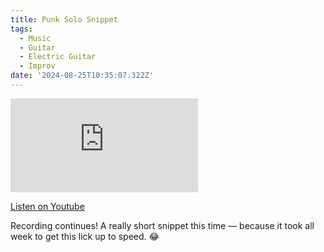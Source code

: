```yaml
---
title: Punk Solo Snippet
tags:
  - Music
  - Guitar
  - Electric Guitar
  - Improv
date: '2024-08-25T10:35:07.322Z'
---
```


<iframe src="https://www.youtube-nocookie.com/embed/R0SBu17vftw?modestbranding=1&showinfo=0&rel=0" title="YouTube video player" frameborder="0" allow="accelerometer; autoplay; encrypted-media; gyroscope; picture-in-picture;" allowfullscreen className="youtube_video"></iframe>

[Listen on Youtube](https://youtu.be/R0SBu17vftw)

Recording continues! A really short snippet this time — because it took all week to get this lick up to speed. 😂
